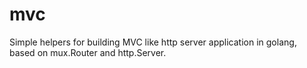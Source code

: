 # mvc
Simple helpers for building MVC like http server application in golang, 
based on mux.Router and http.Server.